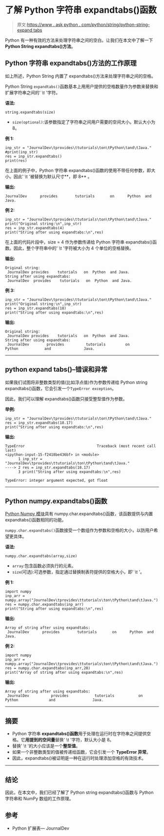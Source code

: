 # 了解 Python 字符串 expandtabs()函数

> 原文:[https://www . ask python . com/python/string/python-string-expand tabs](https://www.askpython.com/python/string/python-string-expandtabs)

Python 有一种有效的方法来处理字符串之间的空白。让我们在本文中了解一下 **Python String expandtabs()方法**。

## Python 字符串 expandtabs()方法的工作原理

如上所述，Python String 内置了 expandtabs()方法来处理字符串之间的空格。

Python String `expandtabs()`函数基本上用用户提供的空格数量作为参数来替换和扩展字符串之间的' \t '字符。

**语法:**

```
string.expandtabs(size)

```

*   `size(optional)`:该参数指定了字符串之间用户需要的空间大小。默认大小为 8。

**例 1:**

```
inp_str = "JournalDev\tprovides\ttutorials\ton\tPython\tand\tJava."
#print(inp_str)
res = inp_str.expandtabs()
print(res)

```

在上面的例子中，Python 字符串 expandtabs()函数的使用不带任何参数，即大小。因此' \t '被替换为默认尺寸**，即 8** 。

**输出:**

```
JournalDev      provides        tutorials       on      Python  and     Java.

```

**例 2:**

```
inp_str = "JournalDev\tprovides\ttutorials\ton\tPython\tand\tJava."
print("Original string:\n",inp_str)
res = inp_str.expandtabs(4)
print("String after using expandtabs:\n",res)

```

在上面的代码片段中，size = 4 作为参数传递给 Python 字符串 expandtabs()函数。因此，整个字符串中的' \t '字符被大小为 4 个单位的空格替换。

**输出:**

```
Original string:
 JournalDev	provides	tutorials	on	Python	and	Java.
String after using expandtabs:
 JournalDev  provides    tutorials   on  Python  and Java.

```

**例 3:**

```
inp_str = "JournalDev\tprovides\ttutorials\ton\tPython\tand\tJava."
print("Original string:\n",inp_str)
res = inp_str.expandtabs(18)
print("String after using expandtabs:\n",res)

```

**输出:**

```
Original string:
 JournalDev	provides	tutorials	on	Python	and	Java.
String after using expandtabs:
 JournalDev        provides          tutorials         on                Python            and               Java.

```

* * *

## python expand tabs()–错误和异常

如果我们试图将非整数类型的值(比如浮点值)作为参数传递给 Python string expandtabs()函数，它会引发一个`TypeError exception`。

因此，我们可以理解 expandtabs()函数只接受整型值作为参数。

**举例:**

```
inp_str = "JournalDev\tprovides\ttutorials\ton\tPython\tand\tJava."
res = inp_str.expandtabs(18.17)
print("String after using expandtabs:\n",res)

```

**输出:**

```
TypeError                                 Traceback (most recent call last)
<ipython-input-15-f2418be436bf> in <module>
      1 inp_str = "JournalDev\tprovides\ttutorials\ton\tPython\tand\tJava."
----> 2 res = inp_str.expandtabs(18.17)
      3 print("String after using expandtabs:\n",res)

TypeError: integer argument expected, got float

```

* * *

## Python numpy.expandtabs()函数

[Python Numpy 模块](https://www.askpython.com/python-modules/numpy/python-numpy-arrays)具有 numpy.char.expandtabs()函数，该函数提供与内置 expandtabs()函数相同的功能。

`numpy.char.expandtabs()`函数接受一个数组作为参数和空格的大小，以防用户希望更具体。

**语法:**

```
numpy.char.expandtabs(array,size)

```

*   `array`:包含函数必须执行的元素。
*   `size`(可选):可选参数，指定通过替换制表符提供的空格大小，即' \t '。

**例 1:**

```
import numpy
inp_arr = numpy.array("JournalDev\tprovides\ttutorials\ton\tPython\tand\tJava.")
res = numpy.char.expandtabs(inp_arr)
print("String after using expandtabs:\n",res)

```

**输出:**

```
Array of string after using expandtabs:
 JournalDev      provides        tutorials       on      Python  and     Java.

```

**例 2:**

```
import numpy
inp_arr = numpy.array("JournalDev\tprovides\ttutorials\ton\tPython\tand\tJava.")
res = numpy.char.expandtabs(inp_arr,20)
print("Array of string after using expandtabs:\n",res)

```

**输出:**

```
Array of string after using expandtabs:
 JournalDev          provides            tutorials           on                  Python              and                 Java.

```

* * *

## 摘要

*   Python 字符串 **expandtabs()函数**用于处理在运行时在字符串之间提供空格。它**用提到的空间量**替换' \t '字符，默认大小是 8。
*   替换' \t '的大小应该是一个**整型值**。
*   如果一个非整数类型的值被传递给函数，它会引发一个 **TypeError 异常**。
*   因此，expandtabs()被证明是一种在运行时处理添加空格的有效技术。

* * *

## 结论

因此，在本文中，我们已经了解了 Python string expandtabs()函数与 Python 字符串和 NumPy 数组的工作原理。

## 参考

*   Python 扩展表— JournalDev